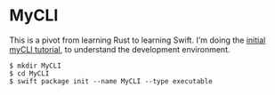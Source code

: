 # MyCLI

This is a pivot from learning Rust to learning Swift. I'm doing the [initial myCLI tutorial](https://www.swift.org/getting-started/cli-swiftpm/), to understand the development environment. 

```
$ mkdir MyCLI
$ cd MyCLI
$ swift package init --name MyCLI --type executable
```
